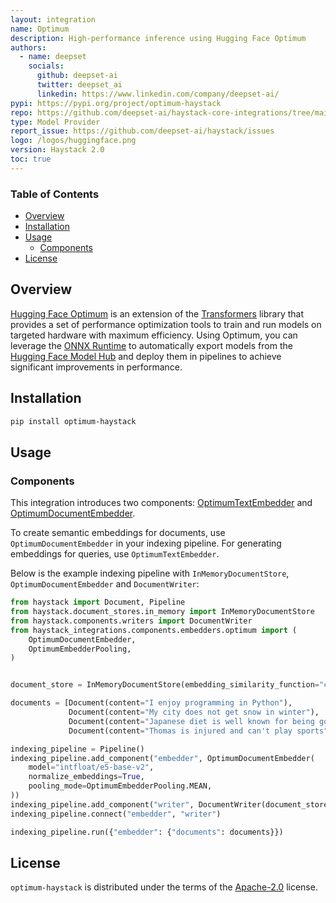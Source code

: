 ```yaml
---
layout: integration
name: Optimum
description: High-performance inference using Hugging Face Optimum
authors:
  - name: deepset
    socials:
      github: deepset-ai
      twitter: deepset_ai
      linkedin: https://www.linkedin.com/company/deepset-ai/
pypi: https://pypi.org/project/optimum-haystack
repo: https://github.com/deepset-ai/haystack-core-integrations/tree/main/integrations/optimum
type: Model Provider
report_issue: https://github.com/deepset-ai/haystack/issues
logo: /logos/huggingface.png
version: Haystack 2.0
toc: true
---
```


### **Table of Contents**

- [Overview](#overview)
- [Installation](#installation)
- [Usage](#usage)
  - [Components](#components)
- [License](#license)

## Overview

[Hugging Face Optimum](https://huggingface.co/docs/optimum/index) is an extension of the
[Transformers](https://huggingface.co/docs/transformers/index) library that provides a set
of performance optimization tools to train and run models on targeted hardware with maximum
efficiency. Using Optimum, you can leverage the [ONNX Runtime](https://onnxruntime.ai/)
to automatically export models from the [Hugging Face Model Hub](https://huggingface.co/docs/hub/en/models-the-hub) and deploy them in pipelines to achieve significant improvements in performance.

## Installation

```bash
pip install optimum-haystack
```

## Usage

### Components

This integration introduces two components: [OptimumTextEmbedder](https://github.com/deepset-ai/haystack-core-integrations/blob/main/integrations/optimum/src/haystack_integrations/components/embedders/optimum/optimum_text_embedder.py) and [OptimumDocumentEmbedder](https://github.com/deepset-ai/haystack-core-integrations/blob/main/integrations/optimum/src/haystack_integrations/components/embedders/optimum/optimum_document_embedder.py).

To create semantic embeddings for documents, use `OptimumDocumentEmbedder` in your indexing pipeline. For generating embeddings for queries, use `OptimumTextEmbedder`.

Below is the example indexing pipeline with `InMemoryDocumentStore`, `OptimumDocumentEmbedder` and `DocumentWriter`:

```python
from haystack import Document, Pipeline
from haystack.document_stores.in_memory import InMemoryDocumentStore
from haystack.components.writers import DocumentWriter
from haystack_integrations.components.embedders.optimum import (
    OptimumDocumentEmbedder,
    OptimumEmbedderPooling,
)


document_store = InMemoryDocumentStore(embedding_similarity_function="cosine")

documents = [Document(content="I enjoy programming in Python"),
             Document(content="My city does not get snow in winter"),
             Document(content="Japanese diet is well known for being good for your health"),
             Document(content="Thomas is injured and can't play sports")]

indexing_pipeline = Pipeline()
indexing_pipeline.add_component("embedder", OptimumDocumentEmbedder(
    model="intfloat/e5-base-v2",
    normalize_embeddings=True,
    pooling_mode=OptimumEmbedderPooling.MEAN,
))
indexing_pipeline.add_component("writer", DocumentWriter(document_store=document_store))
indexing_pipeline.connect("embedder", "writer")

indexing_pipeline.run({"embedder": {"documents": documents}})
```

## License

`optimum-haystack` is distributed under the terms of the [Apache-2.0](https://spdx.org/licenses/Apache-2.0.html) license.

